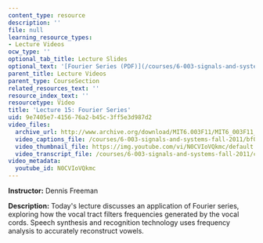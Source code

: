 ```yaml
---
content_type: resource
description: ''
file: null
learning_resource_types:
- Lecture Videos
ocw_type: ''
optional_tab_title: Lecture Slides
optional_text: '[Fourier Series (PDF)](/courses/6-003-signals-and-systems-fall-2011/resources/mit6_003f11_lec15)'
parent_title: Lecture Videos
parent_type: CourseSection
related_resources_text: ''
resource_index_text: ''
resourcetype: Video
title: 'Lecture 15: Fourier Series'
uid: 9e7405e7-4156-76a2-b45c-3ff5e3d987d2
video_files:
  archive_url: http://www.archive.org/download/MIT6.003F11/MIT6_003F11_lec15_300k.mp4
  video_captions_file: /courses/6-003-signals-and-systems-fall-2011/bf083d91dac55192916d86b2a5acfabd_N0CVIoVQkmc.vtt
  video_thumbnail_file: https://img.youtube.com/vi/N0CVIoVQkmc/default.jpg
  video_transcript_file: /courses/6-003-signals-and-systems-fall-2011/c4d391ded7fe876e51732f3bfc0e6bd9_N0CVIoVQkmc.pdf
video_metadata:
  youtube_id: N0CVIoVQkmc
---
```


**Instructor:** Dennis Freeman

**Description:** Today's lecture discusses an application of Fourier series, exploring how the vocal tract filters frequencies generated by the vocal cords. Speech synthesis and recognition technology uses frequency analysis to accurately reconstruct vowels.